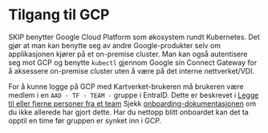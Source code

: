 # Tilgang til GCP

SKIP benytter Google Cloud Platform som økosystem rundt Kubernetes. Det gjør at man kan benytte seg av andre
Google-produkter selv om applikasjonen kjører på et on-premise cluster. Man kan også autentisere seg mot GCP og benytte
`kubectl` gjennom Google sin Connect Gateway for å aksessere on-premise cluster uten å være på det interne nettverket/VDI.

For å kunne logge på GCP med Kartverket-brukeren må brukeren være medlem i en `AAD - TF - TEAM -` gruppe i EntraID.
Dette er beskrevet i [Legge til eller fjerne personer fra et team](./05-add-remove-team-member.md)
Sjekk [onboarding-dokumentasjonen](https://skip.kartverket.no/docs/generelt/onboarding-new-teams#under-onboarding) om du
ikke allerede har gjort dette. Har du nettopp blitt onboardet kan det ta opptil en time før gruppen er synket inn i GCP.
